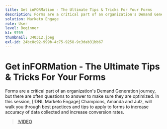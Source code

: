 ```yaml
---
title: Get inFORMation - The Ultimate Tips & Tricks For Your Forms
description: Forms are a critical part of an organization's Demand Generation journey, but there are often questions to answer to make sure they are optimized.
solution: Marketo Engage
role: User
level: Beginner
kt: 9709
thumbnail: 340312.jpeg
exl-id: 24bc8c92-999b-4c75-9258-9c3dab31bb67
---
```

# Get inFORMation - The Ultimate Tips & Tricks For Your Forms

Forms are a critical part of an organization's Demand Generation journey, but there are often questions to answer to make sure they are optimized. In this session, [!DNL Marketo Engage] Champions, Amanda and Julz, will walk you through best practices and tips to apply to forms to increase accuracy of data collected and increase conversion rates.

>[!VIDEO](https://video.tv.adobe.com/v/340312/?quality=12&learn=on)
